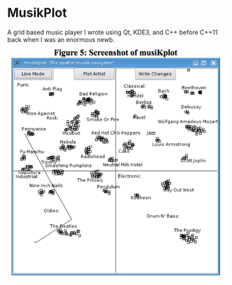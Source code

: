 # MusikPlot
A grid based music player I wrote using Qt, KDE3, and C++ before C++11 back when I was an enormous newb.


<p align="center">
  <img alt="MusikPlot Screenshot" src="ScreenShot.png" width="500" />
</p>
